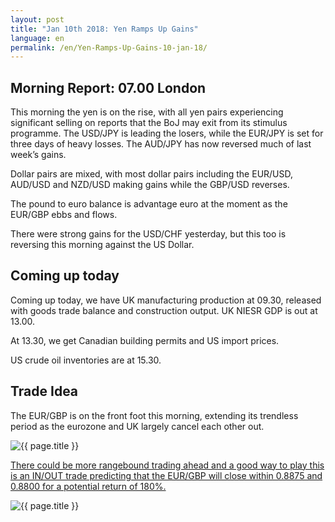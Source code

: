 ```yaml
---
layout: post
title: "Jan 10th 2018: Yen Ramps Up Gains"
language: en
permalink: /en/Yen-Ramps-Up-Gains-10-jan-18/
---
```

## Morning Report: 07.00 London

This morning the yen is on the rise, with all yen pairs experiencing significant selling on reports that the BoJ may exit from its stimulus programme. The USD/JPY is leading the losers, while the EUR/JPY is set for three days of heavy losses. The AUD/JPY has now reversed much of last week’s gains. 

Dollar pairs are mixed, with most dollar pairs including the EUR/USD, AUD/USD and NZD/USD making gains while the GBP/USD reverses. 

The pound to euro balance is advantage euro at the moment as the EUR/GBP ebbs and flows. 

There were strong gains for the USD/CHF yesterday, but this too is reversing this morning against the US Dollar. 

## Coming up today 

Coming up today, we have UK manufacturing production at 09.30, released with goods trade balance and construction output. UK NIESR GDP is out at 13.00. 

At 13.30, we get Canadian building permits and US import prices. 

US crude oil inventories are at 15.30. 

## Trade Idea

The EUR/GBP is on the front foot this morning, extending its trendless period as the eurozone and UK largely cancel each other out.

<img class="post-image" src="{{ site.url }}/images/jan-18/10-01-2018_07-58-19.jpg" alt="{{ page.title }}" title="{{ page.title }}">

<a href="%LINK%%?currency=USD&market=major_pairs&duration_amount=21&duration_units=d&expiry_type=duration&amount=10&amount_type=payout&underlying=frxEURGBP&formname=endsinout&barrier_high=0.8875&barrier_low=0.88000" target="_blank">There could be more rangebound trading ahead and a good way to play this is an IN/OUT trade predicting that the EUR/GBP will close within 0.8875 and 0.8800 for a potential return of 180%.</a>

<img class="post-image" src="{{ site.url }}/images/jan-18/10-01-2018-07-55-34.jpg" alt="{{ page.title }}" title="{{ page.title }}">
